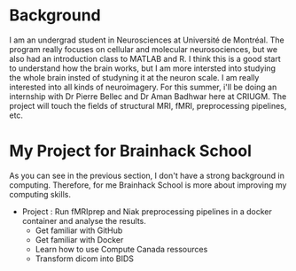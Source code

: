 # Background
I am an undergrad student in Neurosciences at Université de Montréal. The program really focuses on cellular and molecular neurosociences, but we also had an introduction class to MATLAB and R. I think this is a good start to understand how the brain works, but I am more intersted into studying the whole brain insted of studyning it at the neuron scale. I am really interested into all kinds of neuroimagery. For this summer, i'll be doing an internship with  Dr Pierre Bellec and Dr Aman Badhwar here at CRIUGM. The project will touch the fields of structural MRI, fMRI, preprocessing pipelines, etc.

# My Project for Brainhack School
As you can see in the previous section, I don't have a strong background in computing. Therefore, for me Brainhack School is more about improving my computing skills.
* Project : Run fMRIprep and Niak preprocessing pipelines in a docker container and analyse the results.
  * Get familiar with GitHub
  * Get familiar with Docker
  * Learn how to use Compute Canada ressources
  * Transform dicom into BIDS
  

